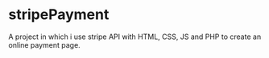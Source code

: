 # stripePayment
A project in which i use stripe API with HTML, CSS, JS and PHP to create an online payment page.
